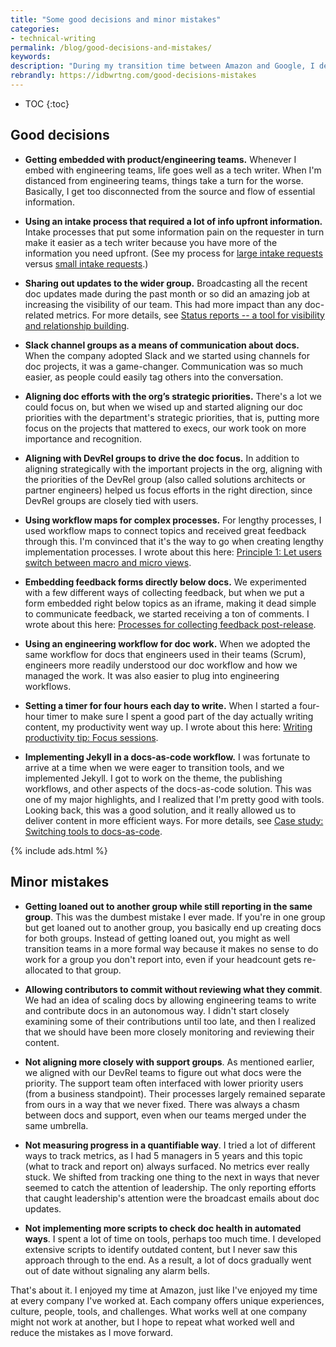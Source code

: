 ```yaml
---
title: "Some good decisions and minor mistakes"
categories:
- technical-writing
permalink: /blog/good-decisions-and-mistakes/
keywords:
description: "During my transition time between Amazon and Google, I decided to create a brief list of some good decisions and minor mistakes during my five years at Amazon. This is a brief list, without much elaboration, but I think it's still valuable."
rebrandly: https://idbwrtng.com/good-decisions-mistakes
---
```


* TOC
{:toc}

## Good decisions

- **Getting embedded with product/engineering teams.** Whenever I embed with engineering teams, life goes well as a tech writer. When I'm distanced from engineering teams, things take a turn for the worse. Basically, I get too disconnected from the source and flow of essential information.

- **Using an intake process that required a lot of info upfront information.** Intake processes that put some information pain on the requester in turn make it easier as a tech writer because you have more of the information you need upfront. (See my process for [large intake requests](/learnapidoc/docapis_managing_doc_projects.html) versus [small intake requests](/learnapidoc/docapis_managing_small_doc_requests.html).)

- **Sharing out updates to the wider group.** Broadcasting all the recent doc updates made during the past month or so did an amazing job at increasing the visibility of our team. This had more impact than any doc-related metrics. For more details, see [Status reports -- a tool for visibility and relationship building](/learnapidoc/docapis_status_reports.html).

- **Slack channel groups as a means of communication about docs.** When the company adopted Slack and we started using channels for doc projects, it was a game-changer. Communication was so much easier, as people could easily tag others into the conversation.

- **Aligning doc efforts with the org’s strategic priorities.** There's a lot we could focus on, but when we wised up and started aligning our doc priorities with the department's strategic priorities, that is, putting more focus on the projects that mattered to execs, our work took on more importance and recognition.

- **Aligning with DevRel groups to drive the doc focus.** In addition to aligning strategically with the important projects in the org, aligning with the priorities of the DevRel group (also called solutions architects or partner engineers) helped us focus efforts in the right direction, since DevRel groups are closely tied with users.

- **Using workflow maps for complex processes.** For lengthy processes, I used workflow maps to connect topics and received great feedback through this. I'm convinced that it's the way to go when creating lengthy implementation processes. I wrote about this here: [Principle 1: Let users switch between macro and micro views](/simplifying-complexity/macro-micro.html).

- **Embedding feedback forms directly below docs.** We experimented with a few different ways of collecting feedback, but when we put a form embedded right below topics as an iframe, making it dead simple to communicate feedback, we started receiving a ton of comments. I wrote about this here: [Processes for collecting feedback post-release](/learnapidoc/docapis_collecting_feedback_post_release.html).

- **Using an engineering workflow for doc work.** When we adopted the same workflow for docs that engineers used in their teams (Scrum), engineers more readily understood our doc workflow and how we managed the work. It was also easier to plug into engineering workflows.

- **Setting a timer for four hours each day to write.** When I started a four-hour timer to make sure I spent a good part of the day actually writing content, my productivity went way up. I wrote about this here: [Writing productivity tip: Focus sessions](/blog/writing-productivity-through-focus-sessions/).

- **Implementing Jekyll in a docs-as-code workflow.** I was fortunate to arrive at a time when we were eager to transition tools, and we implemented Jekyll. I got to work on the theme, the publishing workflows, and other aspects of the docs-as-code solution. This was one of my major highlights, and I realized that I'm pretty good with tools. Looking back, this was a good solution, and it really allowed us to deliver content in more efficient ways. For more details, see [Case study: Switching tools to docs-as-code](/learnapidoc/pubapis_switching_to_docs_as_code.html).

{% include ads.html %}

## Minor mistakes

- **Getting loaned out to another group while still reporting in the same group**. This was the dumbest mistake I ever made. If you're in one group but get loaned out to another group, you basically end up creating docs for both groups. Instead of getting loaned out, you might as well transition teams in a more formal way because it makes no sense to do work for a group you don't report into, even if your headcount gets re-allocated to that group.

- **Allowing contributors to commit without reviewing what they commit**. We had an idea of scaling docs by allowing engineering teams to write and contribute docs in an autonomous way. I didn't start closely examining some of their contributions until too late, and then I realized that we should have been more closely monitoring and reviewing their content.

- **Not aligning more closely with support groups**. As mentioned earlier, we aligned with our DevRel teams to figure out what docs were the priority. The support team often interfaced with lower priority users (from a business standpoint). Their processes largely remained separate from ours in a way that we never fixed. There was always a chasm between docs and support, even when our teams merged under the same umbrella.

- **Not measuring progress in a quantifiable way**. I tried a lot of different ways to track metrics, as I had 5 managers in 5 years and this topic (what to track and report on) always surfaced. No metrics ever really stuck. We shifted from tracking one thing to the next in ways that never seemed to catch the attention of leadership. The only reporting efforts that caught leadership's attention were the broadcast emails about doc updates.

- **Not implementing more scripts to check doc health in automated ways**. I spent a lot of time on tools, perhaps too much time. I developed extensive scripts to identify outdated content, but I never saw this approach through to the end. As a result, a lot of docs gradually went out of date without signaling any alarm bells.

That's about it. I enjoyed my time at Amazon, just like I've enjoyed my time at every company I've worked at. Each company offers unique experiences, culture, people, tools, and challenges. What works well at one company might not work at another, but I hope to repeat what worked well and reduce the mistakes as I move forward.
